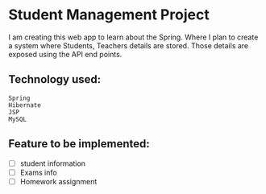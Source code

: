 # Student Management Project

I am creating this web app to learn about the Spring. Where I plan to create a system where Students, Teachers details are stored. Those details are exposed using the API end points.

## Technology used:
    Spring
    Hibernate
    JSP
    MySQL

## Feature to be implemented:
   - [ ] student information 
   - [ ] Exams info
   - [ ] Homework assignment
